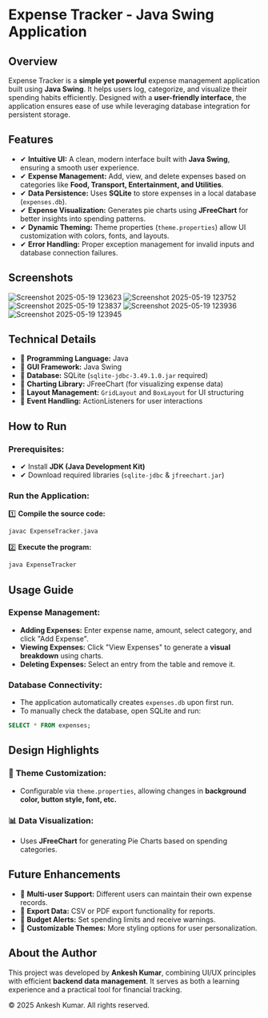 # Expense Tracker - Java Swing Application

## Overview

Expense Tracker is a **simple yet powerful** expense management application built using **Java Swing**. It helps users log, categorize, and visualize their spending habits efficiently. Designed with a **user-friendly interface**, the application ensures ease of use while leveraging database integration for persistent storage.

## Features

- ✔ **Intuitive UI:** A clean, modern interface built with **Java Swing**, ensuring a smooth user experience.
- ✔ **Expense Management:** Add, view, and delete expenses based on categories like **Food, Transport, Entertainment, and Utilities**.
- ✔ **Data Persistence:** Uses **SQLite** to store expenses in a local database (`expenses.db`).
- ✔ **Expense Visualization:** Generates pie charts using **JFreeChart** for better insights into spending patterns.
- ✔ **Dynamic Theming:** Theme properties (`theme.properties`) allow UI customization with colors, fonts, and layouts.
- ✔ **Error Handling:** Proper exception management for invalid inputs and database connection failures.

## Screenshots

![Screenshot 2025-05-19 123623](https://github.com/user-attachments/assets/44be6255-f351-40d0-b250-fce415c414a3)
![Screenshot 2025-05-19 123752](https://github.com/user-attachments/assets/caa2b5fa-1fb9-431a-a935-68a3ad6ca659)
![Screenshot 2025-05-19 123837](https://github.com/user-attachments/assets/9293a5da-0025-46cf-8240-314afaaaac52)
![Screenshot 2025-05-19 123936](https://github.com/user-attachments/assets/600c6402-d9de-4246-8148-d7c85650cbfb)
![Screenshot 2025-05-19 123945](https://github.com/user-attachments/assets/fbc4b0cb-ed1d-4071-b0ad-b45fd48d3dfc)

## Technical Details

- 📌 **Programming Language:** Java
- 📌 **GUI Framework:** Java Swing
- 📌 **Database:** SQLite (`sqlite-jdbc-3.49.1.0.jar` required)
- 📌 **Charting Library:** JFreeChart (for visualizing expense data)
- 📌 **Layout Management:** `GridLayout` and `BoxLayout` for UI structuring
- 📌 **Event Handling:** ActionListeners for user interactions

## How to Run

### Prerequisites:

- ✔ Install **JDK (Java Development Kit)**
- ✔ Download required libraries (`sqlite-jdbc` & `jfreechart.jar`)

### Run the Application:

1️⃣ **Compile the source code:**
```sh
javac ExpenseTracker.java
```

2️⃣ **Execute the program:**
```sh
java ExpenseTracker
```

## Usage Guide

### Expense Management:
* **Adding Expenses:** Enter expense name, amount, select category, and click "Add Expense".
* **Viewing Expenses:** Click "View Expenses" to generate a **visual breakdown** using charts.
* **Deleting Expenses:** Select an entry from the table and remove it.

### Database Connectivity:
* The application automatically creates `expenses.db` upon first run.
* To manually check the database, open SQLite and run:
```sql
SELECT * FROM expenses;
```

## Design Highlights

### 🎨 **Theme Customization:**
* Configurable via `theme.properties`, allowing changes in **background color, button style, font, etc.**

### 📊 **Data Visualization:**
* Uses **JFreeChart** for generating Pie Charts based on spending categories.

## Future Enhancements

- 🔹 **Multi-user Support:** Different users can maintain their own expense records.
- 🔹 **Export Data:** CSV or PDF export functionality for reports.
- 🔹 **Budget Alerts:** Set spending limits and receive warnings.
- 🔹 **Customizable Themes:** More styling options for user personalization.

## About the Author

This project was developed by **Ankesh Kumar**, combining UI/UX principles with efficient **backend data management**. It serves as both a learning experience and a practical tool for financial tracking.

© 2025 Ankesh Kumar. All rights reserved.
